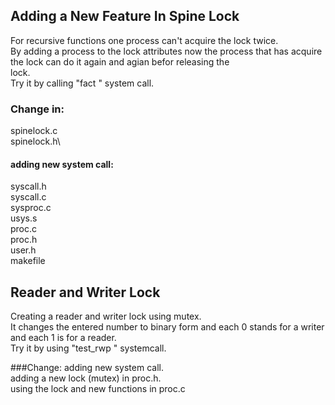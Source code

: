 

## Adding a New Feature In Spine Lock
For recursive functions one process can't acquire the lock twice.\
By adding a process to the lock attributes now the process that has acquire the lock can do it again and agian befor releasing the   
lock.\
Try it by calling "fact <number>" system call.

### Change in:
spinelock.c\
spinelock.h\
#### adding new system call:
syscall.h\
syscall.c\
sysproc.c\
usys.s\
proc.c\
proc.h\
user.h\
makefile
  
 
## Reader and Writer Lock
Creating a reader and writer lock using mutex.\
It changes the entered number to binary form and each 0 stands for a writer and each 1 is for a reader.\
Try it by using "test_rwp <number in decimal>" systemcall.

###Change:
adding new system call.\
adding a new lock (mutex) in proc.h.\
using the lock and new functions in proc.c
  

